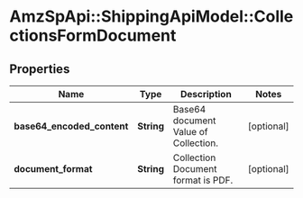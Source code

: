 # AmzSpApi::ShippingApiModel::CollectionsFormDocument

## Properties
Name | Type | Description | Notes
------------ | ------------- | ------------- | -------------
**base64_encoded_content** | **String** | Base64 document Value of Collection. | [optional] 
**document_format** | **String** | Collection Document format is PDF. | [optional] 

